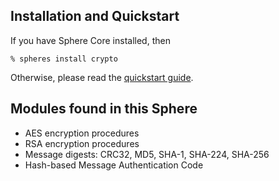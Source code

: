 ## Installation and Quickstart
If you have Sphere Core installed, then

    % spheres install crypto

Otherwise, please read the [quickstart guide](http://www.schemespheres.org/guides/en/quickstart).

## Modules found in this Sphere

* AES encryption procedures
* RSA encryption procedures
* Message digests: CRC32, MD5, SHA-1, SHA-224, SHA-256
* Hash-based Message Authentication Code

